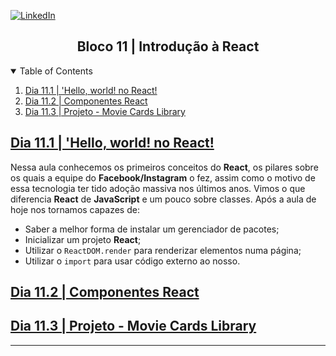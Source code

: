 <!-- PROJECT SHIELDS -->
[![LinkedIn][linkedin-shield]][linkedin-url]

<h2 align="center">Bloco 11 | Introdução à React</h2>

<!-- TABLE OF CONTENTS -->
<details open="open">
  <summary>Table of Contents</summary>
  <ol>
    <li>
      <a href="#dia-11.1">Dia 11.1 | 'Hello, world! no React!</a>
    </li>
    <li>
      <a href="#dia-11.2">Dia 11.2 | Componentes React</a>
    </li>
    <li>
      <a href="#dia-11.3">Dia 11.3 | Projeto - Movie Cards Library</a>
    </li>
  </ol>
</details>

<!-- Dia 11.1 | 'Hello, world! no React! -->
## <a id="dia-11.1" href="11.1">Dia 11.1 | 'Hello, world! no React!</a>
Nessa aula conhecemos os primeiros conceitos do **React**, os pilares sobre os quais a equipe do **Facebook/Instagram** o fez, assim como o motivo de essa tecnologia ter tido adoção massiva nos últimos anos.
Vimos o que diferencia **React** de **JavaScript** e um pouco sobre classes.
Após a aula de hoje nos tornamos capazes de:
- Saber a melhor forma de instalar um gerenciador de pacotes;
- Inicializar um projeto **React**;
- Utilizar o `ReactDOM.render` para renderizar elementos numa página;
- Utilizar o `import` para usar código externo ao nosso.

<!-- Dia 11.2 | Componentes React -->
## <a id="dia-11.2" href="11.2">Dia 11.2 | Componentes React</a>

<!-- Dia 11.3 | Projeto - Movie Cards Library -->
## <a id="dia-11.3" href="11.3">Dia 11.3 | Projeto - Movie Cards Library</a>

---

<!-- MARKDOWN LINKS & IMAGES -->
[linkedin-shield]: https://img.shields.io/badge/-LinkedIn-black.svg?style=for-the-badge&logo=linkedin&colorB=555
[linkedin-url]: https://linkedin.com/in/rafaelgeronimo